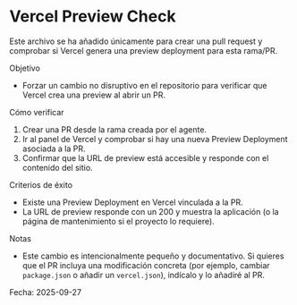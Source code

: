 # Vercel Preview Check

Este archivo se ha añadido únicamente para crear una pull request y comprobar si Vercel genera una preview deployment para esta rama/PR.

Objetivo
- Forzar un cambio no disruptivo en el repositorio para verificar que Vercel crea una preview al abrir un PR.

Cómo verificar
1. Crear una PR desde la rama creada por el agente.
2. Ir al panel de Vercel y comprobar si hay una nueva Preview Deployment asociada a la PR.
3. Confirmar que la URL de preview está accesible y responde con el contenido del sitio.

Criterios de éxito
- Existe una Preview Deployment en Vercel vinculada a la PR.
- La URL de preview responde con un 200 y muestra la aplicación (o la página de mantenimiento si el proyecto lo requiere).

Notas
- Este cambio es intencionalmente pequeño y documentativo. Si quieres que el PR incluya una modificación concreta (por ejemplo, cambiar `package.json` o añadir un `vercel.json`), indícalo y lo añadiré al PR.

Fecha: 2025-09-27
